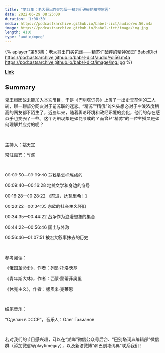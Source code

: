 ```yaml
---
title: "第53集：老大哥出门买包烟——精苏们破碎的精神家园"
date: 2022-06-29 08:25:00
duration: '1:08:30'
media: https://podcastsarchive.github.io/babel-dict/audio/vol56.m4a
image: https://podcastsarchive.github.io/babel-dict/image/img.jpg
length: 4110
type: 'audio/mpeg'
---
```


{% aplayer "第53集：老大哥出门买包烟——精苏们破碎的精神家园" BabelDict  https://podcastsarchive.github.io/babel-dict/audio/vol56.m4a https://podcastsarchive.github.io/babel-dict/image/img.jpg %}

**[Link](https://www.xiaoyuzhoufm.com/episode/62bc0cf25c535dbd043ace82)**

## Summary
<p>鬼王橙因故未能加入本次节目，于是《巴别塔词典》上演了一出史无前例的二人转，聊一聊部分网友对于前苏联的迷恋。“精苏”“精俄”的名头想必对于冲浪浓度稍高的网友都不陌生了，近些年来，随着舆论环境和政经环境的变化，他们的存在感似乎也变强了一些。这个网络现象是如何形成的？而曾经“精苏”的一位主播又是如何理解并应对的呢？</p><p><br /></p><p>主持人：姚天宜</p><p>常驻嘉宾：竹溪</p><p><br /></p><p>00:00:50—00:09:40 苏粉是怎样炼成的</p><p>00:09:40—00:16:28 地摊文学和身边的符号</p><p>00:16:28—00:28:22 《前进，达瓦里希！》</p><p>00:28:22—00:34:35 东欧的社会主义怀旧</p><p>00:34:35—00:44:22 战争作为浪漫想象的集合</p><p>00:44:22—00:56:46 国土与外敌</p><p>00:56:46—01:07:51 被宏大叙事抹去的历史</p><p><br /></p><p>参考阅读：</p><p>《俄国革命史》，作者：列昂·托洛茨基</p><p>《青年斯大林》，作者：西蒙·蒙蒂菲奥里</p><p>《休克主义》，作者：娜奥米·克莱恩</p><p><br /></p><p>结尾音乐：</p><p>“Сделан в СССР”，音乐人：Олег Газманов</p><p><br /></p><p>若对我们的节目感兴趣，可以在“湖岸”微信公众号后台、“巴别塔词典编辑部”微信群（添加微信号playtimeguy），以及新浪微博“@巴别塔词典”联系我们！</p>
    